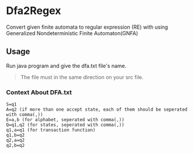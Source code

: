 # Dfa2Regex
Convert given finite automata to regular expression (RE) with using Generalized Nondeterministic Finite Automaton(GNFA)
## Usage
Run java program and give the dfa.txt file's name.
> The file must in the same direction on your src file.

### Context About DFA.txt
```
S=q1
A=q2 (if more than one accept state, each of them should be seperated with comma(,))
E=a,b (for alphabet, seperated with comma(,))
Q=q1,q2 (for states, seperated with comma(,))
q1,a=q1 (for transaction function)
q1,b=q2
q2,a=q2
q2,b=q2
```
